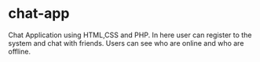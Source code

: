 # chat-app
Chat Application using HTML,CSS and PHP. In here user can register to the system and chat with friends. Users can see who are online and who are offline.
